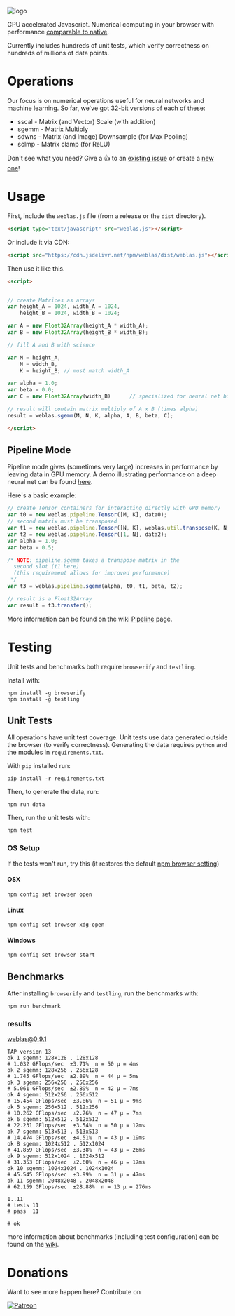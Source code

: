 ![logo](weblas.png)

GPU accelerated Javascript. Numerical computing in your browser with performance [comparable to native](https://github.com/waylonflinn/weblas/wiki).

Currently includes hundreds of unit tests, which verify correctness on hundreds of millions
of data points.

# Operations
Our focus is on numerical operations useful for neural networks and machine learning.
So far, we've got 32-bit versions of each of these:

* sscal - Matrix (and Vector) Scale (with addition)
* sgemm - Matrix Multiply
* sdwns - Matrix (and Image) Downsample (for Max Pooling)
* sclmp - Matrix clamp (for ReLU)

Don't see what you need? Give a :+1: to an [existing issue](https://github.com/waylonflinn/weblas/issues?q=is%3Aissue+is%3Aopen+label%3Aoperation) or create a [new one](https://github.com/waylonflinn/weblas/issues)!

# Usage

First, include the `weblas.js` file (from a release or the `dist` directory).

```html
<script type="text/javascript" src="weblas.js"></script>
```

Or include it via CDN:

```html
<script src="https://cdn.jsdelivr.net/npm/weblas/dist/weblas.js"></script>
```

Then use it like this.

```html
<script>


// create Matrices as arrays
var height_A = 1024, width_A = 1024,
    height_B = 1024, width_B = 1024;

var A = new Float32Array(height_A * width_A);
var B = new Float32Array(height_B * width_B);

// fill A and B with science

var M = height_A,
    N = width_B,
    K = height_B; // must match width_A

var alpha = 1.0;
var beta = 0.0;
var C = new Float32Array(width_B)      // specialized for neural net bias calculation

// result will contain matrix multiply of A x B (times alpha)
result = weblas.sgemm(M, N, K, alpha, A, B, beta, C);

</script>
```

## Pipeline Mode
Pipeline mode gives (sometimes very large) increases in performance by leaving
data in GPU memory. A demo illustrating performance on a deep neural net can be
found [here](http://waylonflinn.github.io/DeepBeliefSDK/).

Here's a basic example:
```javascript
// create Tensor containers for interacting directly with GPU memory
var t0 = new weblas.pipeline.Tensor([M, K], data0);
// second matrix must be transposed
var t1 = new weblas.pipeline.Tensor([N, K], weblas.util.transpose(K, N, data1));
var t2 = new weblas.pipeline.Tensor([1, N], data2);
var alpha = 1.0;
var beta = 0.5;

/* NOTE: pipeline.sgemm takes a transpose matrix in the
  second slot (t1 here)
  (this requirement allows for improved performance)
 */
var t3 = weblas.pipeline.sgemm(alpha, t0, t1, beta, t2);

// result is a Float32Array
var result = t3.transfer();
```

More information can be found on the wiki [Pipeline](https://github.com/waylonflinn/weblas/wiki/Pipeline)
page.

# Testing
Unit tests and benchmarks both require `browserify` and `testling`.

Install with:

```
npm install -g browserify
npm install -g testling
```


## Unit Tests
All operations have unit test coverage. Unit tests use data generated outside
the browser (to verify correctness). Generating the data requires `python` and
the modules in `requirements.txt`.

With `pip` installed run:

```
pip install -r requirements.txt
```

Then, to generate the data, run:

```
npm run data
```

Then, run the unit tests with:
```
npm test
```

### OS Setup
If the tests won't run, try this (it restores the default [npm browser setting](https://docs.npmjs.com/misc/config#browser))

#### OSX
```
npm config set browser open
```
#### Linux
```
npm config set browser xdg-open
```
#### Windows
```
npm config set browser start
```


## Benchmarks
After installing `browserify` and `testling`, run the benchmarks with:
```
npm run benchmark
```

### results
weblas@0.9.1

```
TAP version 13
ok 1 sgemm: 128x128 . 128x128
# 1.032 GFlops/sec  ±3.71%  n = 50 µ = 4ms
ok 2 sgemm: 128x256 . 256x128
# 1.745 GFlops/sec  ±2.89%  n = 44 µ = 5ms
ok 3 sgemm: 256x256 . 256x256
# 5.061 GFlops/sec  ±2.89%  n = 42 µ = 7ms
ok 4 sgemm: 512x256 . 256x512
# 15.454 GFlops/sec  ±3.86%  n = 51 µ = 9ms
ok 5 sgemm: 256x512 . 512x256
# 10.262 GFlops/sec  ±2.76%  n = 47 µ = 7ms
ok 6 sgemm: 512x512 . 512x512
# 22.231 GFlops/sec  ±3.54%  n = 50 µ = 12ms
ok 7 sgemm: 513x513 . 513x513
# 14.474 GFlops/sec  ±4.51%  n = 43 µ = 19ms
ok 8 sgemm: 1024x512 . 512x1024
# 41.859 GFlops/sec  ±3.38%  n = 43 µ = 26ms
ok 9 sgemm: 512x1024 . 1024x512
# 31.353 GFlops/sec  ±2.60%  n = 46 µ = 17ms
ok 10 sgemm: 1024x1024 . 1024x1024
# 45.545 GFlops/sec  ±3.99%  n = 31 µ = 47ms
ok 11 sgemm: 2048x2048 . 2048x2048
# 62.159 GFlops/sec  ±28.88%  n = 13 µ = 276ms

1..11
# tests 11
# pass  11

# ok
```

more information about benchmarks (including test configuration) can be found on the [wiki](https://github.com/waylonflinn/weblas/wiki).


# Donations

Want to see more happen here?
Contribute on

[![Patreon](https://s3.amazonaws.com/patreon_public_assets/toolbox/patreon.png)](https://patreon.com/waylonflinn)
